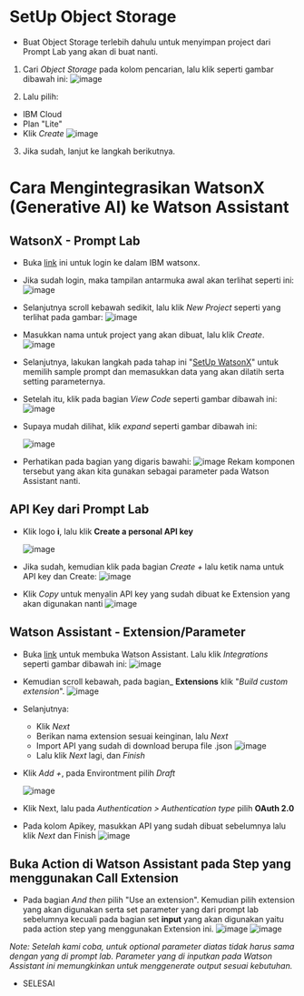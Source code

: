 # SetUp Object Storage
* Buat Object Storage terlebih dahulu untuk menyimpan project dari Prompt Lab yang akan di buat nanti.
1. Cari _Object Storage_ pada kolom pencarian, lalu klik seperti gambar dibawah ini:
   ![image](https://github.com/mslthn/Pembuatan-ViTu-Chatbot-dengan-Generative-AI-WatsonX-dan-Watson-Assistant/assets/145754405/c936c2de-51ac-4ce6-b873-a644af31a51b)

2. Lalu pilih:
  * IBM Cloud
  * Plan "Lite"
  * Klik _Create_
    ![image](https://github.com/mslthn/Pembuatan-ViTu-Chatbot-dengan-Generative-AI-WatsonX-dan-Watson-Assistant/assets/145754405/aa3c8e15-cb67-4f40-95fd-f67140393339)

3. Jika sudah, lanjut ke langkah berikutnya.

# Cara Mengintegrasikan WatsonX (Generative AI) ke Watson Assistant

## WatsonX - Prompt Lab
* Buka [link](https://dataplatform.cloud.ibm.com/wx/home?context=wx) ini untuk login ke dalam IBM watsonx.
* Jika sudah login, maka tampilan antarmuka awal akan terlihat seperti ini:
  ![image](https://github.com/mslthn/Pembuatan-ViTu-Chatbot-dengan-Generative-AI-WatsonX-dan-Watson-Assistant/assets/145754405/863fc79d-ccc8-401d-86fa-879d12795c98)

* Selanjutnya scroll kebawah sedikit, lalu klik _New Project_ seperti yang terlihat pada gambar:
  ![image](https://github.com/mslthn/Pembuatan-ViTu-Chatbot-dengan-Generative-AI-WatsonX-dan-Watson-Assistant/assets/145754405/70debf61-ade0-41ea-9a87-4d6b7b238c5a)

* Masukkan nama untuk project yang akan dibuat, lalu klik _Create_.
  ![image](https://github.com/mslthn/Pembuatan-ViTu-Chatbot-dengan-Generative-AI-WatsonX-dan-Watson-Assistant/assets/145754405/af28571c-7c95-4eba-af44-d98329e5b1c1)

* Selanjutnya, lakukan langkah pada tahap ini
  "[SetUp WatsonX](https://github.com/mslthn/Pembuatan-ViTu-Chatbot-dengan-Generative-AI-WatsonX-dan-Watson-Assistant/blob/main/Pembuatan%20ViTU%20Chatbot%20dengan%20Generative%20AI%20WatsonX%20dan%20Watson%20Assistant/2.%20Set%20Up%20WatsonX.md#setup-watsonx)" untuk memilih sample prompt dan memasukkan data yang akan dilatih serta setting parameternya.

* Setelah itu, klik pada bagian _View Code_ seperti gambar dibawah ini:
  ![image](https://github.com/mslthn/Pembuatan-ViTu-Chatbot-dengan-Generative-AI-WatsonX-dan-Watson-Assistant/assets/145754405/4e2e347b-3cf9-4fe7-89fd-9b78688109b0)

* Supaya mudah dilihat, klik _expand_ seperti gambar dibawah ini:

  ![image](https://github.com/mslthn/Pembuatan-ViTu-Chatbot-dengan-Generative-AI-WatsonX-dan-Watson-Assistant/assets/145754405/b569fec8-4518-4c2c-ad42-77bc6f878095)

* Perhatikan pada bagian yang digaris bawahi:
  ![image](https://github.com/mslthn/Pembuatan-ViTu-Chatbot-dengan-Generative-AI-WatsonX-dan-Watson-Assistant/assets/145754405/c8bd771d-7154-4bf5-be5e-7a6e98950696)
  Rekam komponen tersebut yang akan kita gunakan sebagai parameter pada Watson Assistant nanti.

## API Key dari Prompt Lab

* Klik logo **i**, lalu klik **Create a personal API key**

  ![image](https://github.com/mslthn/Pembuatan-ViTu-Chatbot-dengan-Generative-AI-WatsonX-dan-Watson-Assistant/assets/145754405/572d3542-9aaf-4fd2-8765-6f1c0f53944b)

* Jika sudah, kemudian klik pada bagian _Create +_ lalu ketik nama untuk API key dan Create:
  ![image](https://github.com/mslthn/Pembuatan-ViTu-Chatbot-dengan-Generative-AI-WatsonX-dan-Watson-Assistant/assets/145754405/da09203e-0cef-4ab5-8291-2f07ef7917ee)

* Klik _Copy_ untuk menyalin API key yang sudah dibuat ke Extension yang akan digunakan nanti
  ![image](https://github.com/mslthn/Pembuatan-ViTu-Chatbot-dengan-Generative-AI-WatsonX-dan-Watson-Assistant/assets/145754405/5036be2d-6496-40f1-a211-b2473436e8d3)



## Watson Assistant - Extension/Parameter

* Buka [link](https://us-south.assistant.watson.cloud.ibm.com/crn%3Av1%3Abluemix%3Apublic%3Aconversation%3Aus-south%3Aa%2F871161eea5444d4db95bf9b8f2253fb5%3A8ae1e20e-307a-420d-88d1-185f1ad7a790%3A%3A/assistants/85c79987-0e8d-4709-b45f-e7b80d2bbe69/home) untuk membuka Watson Assistant. Lalu klik _Integrations_ seperti gambar dibawah ini:
  ![image](https://github.com/mslthn/Pembuatan-ViTu-Chatbot-dengan-Generative-AI-WatsonX-dan-Watson-Assistant/assets/145754405/4bbd9db3-d092-4be0-9ede-eabb714aa601)

* Kemudian scroll kebawah, pada bagian_ **Extensions** klik "_Build custom extension_".
  ![image](https://github.com/mslthn/Pembuatan-ViTu-Chatbot-dengan-Generative-AI-WatsonX-dan-Watson-Assistant/assets/145754405/1420ff87-afdc-43df-b18a-257f69b18064)

* Selanjutnya:
  - Klik _Next_
  - Berikan nama extension sesuai keinginan, lalu _Next_
  - Import API yang sudah di download berupa file .json
    ![image](https://github.com/mslthn/Pembuatan-ViTu-Chatbot-dengan-Generative-AI-WatsonX-dan-Watson-Assistant/assets/145754405/035f84c6-84fc-4d09-bb98-3cd50e6f757b)
  - Lalu klik _Next_ lagi, dan _Finish_

 * Klik _Add +_, pada Environtment pilih _Draft_

   ![image](https://github.com/mslthn/Pembuatan-ViTu-Chatbot-dengan-Generative-AI-WatsonX-dan-Watson-Assistant/assets/145754405/c0db42d9-ad95-4339-b197-e8744496f542)

* Klik Next, lalu pada _Authentication > Authentication type_ pilih **OAuth 2.0**
* Pada kolom Apikey, masukkan API yang sudah dibuat sebelumnya lalu klik _Next_ dan Finish
  ![image](https://github.com/mslthn/Pembuatan-ViTu-Chatbot-dengan-Generative-AI-WatsonX-dan-Watson-Assistant/assets/145754405/e67096e6-82ba-47a2-bd5e-9e1347954c05)

## Buka Action di Watson Assistant pada Step yang menggunakan Call Extension
* Pada bagian _And then_ pilih "Use an extension". Kemudian pilih extension yang akan digunakan serta set parameter yang dari prompt lab sebelumnya kecuali pada bagian set **input** yang akan digunakan yaitu pada action step yang menggunakan Extension ini.
  ![image](https://github.com/mslthn/Pembuatan-ViTu-Chatbot-dengan-Generative-AI-WatsonX-dan-Watson-Assistant/assets/145754405/08cd6149-fc05-4c4a-99db-1515f1d4721b)
  ![image](https://github.com/mslthn/Pembuatan-ViTu-Chatbot-dengan-Generative-AI-WatsonX-dan-Watson-Assistant/assets/145754405/408f6615-7fe7-48f1-ab8d-06a34dfb0a19)

_Note: Setelah kami coba, untuk optional parameter diatas tidak harus sama dengan yang di prompt lab. Parameter yang di inputkan pada Watson Assistant ini memungkinkan untuk menggenerate output sesuai kebutuhan._

* SELESAI
